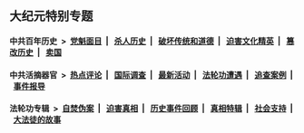 ## 大纪元特别专题

#### 中共百年历史 &nbsp;>&nbsp; [党魁面目](indexes/nf1176107/README.md?01210430) &nbsp;| &nbsp; [杀人历史](indexes/nf1176106/README.md?01210430) &nbsp;| &nbsp; [破坏传统和道德](indexes/nf1176106/README.md?01210430) &nbsp;| &nbsp; [迫害文化精英](indexes/nf1176111/README.md?01210430) &nbsp;| &nbsp; [篡改历史](indexes/nf1176115/README.md?01210430) &nbsp;| &nbsp; [卖国](indexes/nf1176117/README.md?01210430) 

#### 中共活摘器官 &nbsp;>&nbsp; [热点评论](indexes/nf5879/README.md?01210430) &nbsp;| &nbsp; [国际调查](indexes/nf5947/README.md?01210430) &nbsp;| &nbsp; [最新活动](indexes/nf5883/README.md?01210430) &nbsp;| &nbsp; [法轮功遭遇](indexes/nf5881/README.md?01210430) &nbsp;| &nbsp; [追查案例](indexes/nf5880/README.md?01210430) &nbsp;| &nbsp; [事件报导](indexes/nf5877/README.md?01210430) 

#### 法轮功专辑 &nbsp;>&nbsp; [自焚伪案](indexes/nf5562/README.md?01210430) &nbsp;| &nbsp; [迫害真相](indexes/nf4379/README.md?01210430) &nbsp;| &nbsp; [历史事件回顾](indexes/nf5793/README.md?01210430) &nbsp;| &nbsp; [真相特辑](indexes/nf4389/README.md?01210430) &nbsp;| &nbsp; [社会支持](indexes/nf4386/README.md?01210430) &nbsp;| &nbsp; [大法徒的故事](indexes/nf1147481/README.md?01210430) 



